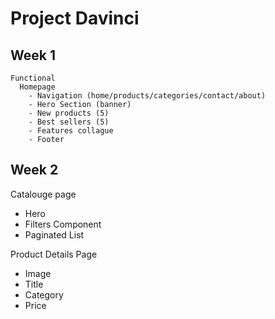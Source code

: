# Project Davinci

## Week 1

```
Functional
  Homepage
    - Navigation (home/products/categories/contact/about)
    - Hero Section (banner)
    - New products (5)
    - Best sellers (5)
    - Features collague
    - Footer
```

## Week 2

Catalouge page
  - Hero
  - Filters Component
  - Paginated List

Product Details Page
  - Image
  - Title
  - Category
  - Price